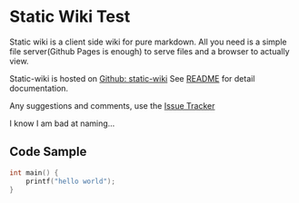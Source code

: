 # Static Wiki Test

Static wiki is a client side wiki for pure markdown. All you need is a simple file
server(Github Pages is enough) to serve files and a browser to actually view.

Static-wiki is hosted on [Github:
static-wiki](https://github.com/lotabout/static-wiki) See [README](README.md)
for detail documentation.

Any suggestions and comments, use the [Issue Tracker](https://github.com/lotabout/static-wiki/issues)

I know I am bad at naming...

## Code Sample

```c
int main() {
    printf("hello world");
}
```
